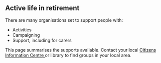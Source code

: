##  Active life in retirement

There are many organisations set to support people with:

  * Activities 
  * Campaigning 
  * Support, including for carers 

This page summarises the supports available. Contact your local [ Citizens
Information Centre ](http://centres.citizensinformation.ie/) or library to
find groups in your local area.
